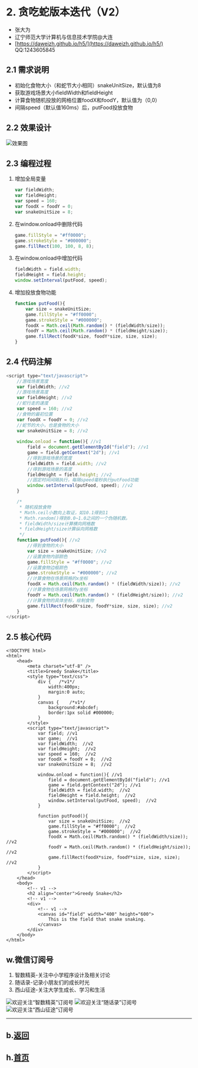 # 2. 贪吃蛇版本迭代（V2） 

- 张大为
- 辽宁师范大学计算机与信息技术学院@大连
- [https://daweizh.github.io/h5/](https://daweizh.github.io/h5/)  QQ:1243605845

## 2.1 需求说明

- 初始化食物大小（和蛇节大小相同）snakeUnitSize，默认值为8
- 获取游戏场景大小fieldWidth和fieldHeight
- 计算食物随机投放的网格位置foodX和foodY，默认值为（0,0）
- 间隔speed（默认值160ms）后，putFood投放食物

## 2.2 效果设计

![效果图](demo.png)

## 2.3 编程过程

1. 增加全局变量
    ~~~js
    var fieldWidth;
    var fieldHeight;
    var speed = 160;
    var foodX = foodY = 0;
    var snakeUnitSize = 8;
    ~~~
2. 在window.onload中删除代码
    ~~~js
    game.fillStyle = "#ff0000";
    game.strokeStyle = "#000000";
    game.fillRect(100, 100, 8, 8);
    ~~~
3. 在window.onload中增加代码
	~~~js
    fieldWidth = field.width;
    fieldHeight = field.height;
    window.setInterval(putFood, speed);
	~~~
4. 增加投放食物功能
	~~~js
    function putFood(){
        var size = snakeUnitSize;
        game.fillStyle = "#ff0000";
        game.strokeStyle = "#000000";
        foodX = Math.ceil(Math.random() * (fieldWidth/size));
        foodY = Math.ceil(Math.random() * (fieldHeight/size));
        game.fillRect(foodX*size, foodY*size, size, size);
    } 
	~~~

## 2.4 代码注解

~~~js
<script type="text/javascript">
    //游戏场景宽度
    var fieldWidth; //v2
    //游戏场景高度
    var fieldHeight; //v2
    //蛇行走的速度
    var speed = 160; //v2
    //食物的最初位置
    var foodX = foodY = 0; //v2
    //蛇节的大小，也是食物的大小
    var snakeUnitSize = 8; //v2
    
    window.onload = function(){ //v1
        field = document.getElementById("field"); //v1
        game = field.getContext("2d"); //v1
        //得到游戏场景的宽度
        fieldWidth = field.width; //v2
        //得到游戏场景的高度
        fieldHeight = field.height; //v2
        //固定时间间隔执行，每隔speed毫秒执行putFood功能
        window.setInterval(putFood, speed); //v2
    }

    /* 
     * 随机投放食物
     * Math.ceil小数向上取证，如10.1得到11
     * Math.random()得到0.0~1.0之间的一个伪随机数。
     * fieldWidth/size计算横向网格数
     * fieldHeight/size计算纵向网格数
     */
    function putFood(){ //v2
        //得到食物的大小
        var size = snakeUnitSize; //v2
        //设置食物内部颜色
        game.fillStyle = "#ff0000"; //v2
        //设置食物边框颜色
        game.strokeStyle = "#000000"; //v2
        //计算食物在场景网格的x坐标
        foodX = Math.ceil(Math.random() * (fieldWidth/size)); //v2
        //计算食物在场景网格的y坐标
        foodY = Math.ceil(Math.random() * (fieldHeight/size)); //v2
        //计算食物的具体坐标，绘制食物
        game.fillRect(foodX*size, foodY*size, size, size); //v2
    } 
</script>
~~~

## 2.5 核心代码

~~~
<!DOCTYPE html>
<html>
    <head>
        <meta charset="utf-8" />
        <title>Greedy Snake</title>
        <style type="text/css">
            div {   /*v1*/
                width:400px;
                margin:0 auto;  
            }
            canvas {    /*v1*/
                background:#abcdef;
                border:1px solid #000000;
            }
        </style>
        <script type="text/javascript">
            var field; //v1
            var game;  //v1
            var fieldWidth;  //v2
            var fieldHeight;  //v2
            var speed = 160;  //v2
            var foodX = foodY = 0;  //v2
            var snakeUnitSize = 8;  //v2
            
            window.onload = function(){ //v1
                field = document.getElementById("field"); //v1
                game = field.getContext("2d"); //v1
                fieldWidth = field.width;  //v2
                fieldHeight = field.height;  //v2
                window.setInterval(putFood, speed);  //v2
            }

            function putFood(){
                var size = snakeUnitSize;  //v2
                game.fillStyle = "#ff0000";  //v2
                game.strokeStyle = "#000000";  //v2
                foodX = Math.ceil(Math.random() * (fieldWidth/size));  //v2
                foodY = Math.ceil(Math.random() * (fieldHeight/size));  //v2
                game.fillRect(foodX*size, foodY*size, size, size);  //v2
            } 
        </script>
    </head>
    <body>
        <!-- v1 -->
        <h2 align="center">Greedy Snake</h2>
        <!-- v1 -->
        <div>
            <!-- v1 -->
            <canvas id="field" width="400" height="600">
                This is the field that snake snaking.
            </canvas>
        </div>
    </body>
</html>
~~~

## w.微信订阅号

1. 智数精英-关注中小学程序设计及相关讨论
2. 随话录-记录小朋友们的成长时光
2. 西山征途-关注大学生成长、学习和生活

![欢迎关注“智数精英”订阅号](../../assets/me/img/idea8.jpg)
![欢迎关注“随话录”订阅号](../../assets/me/img/shl8.jpg)
![欢迎关注“西山征途”订阅号](../../assets/me/img/xszt8.jpg)

----------

## b.[返回](../)

## h.[首页](../../)
